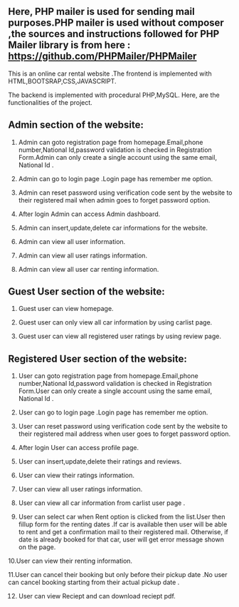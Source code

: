 Here, PHP mailer is used for sending mail purposes.PHP mailer is used without composer ,the sources and instructions followed for PHP Mailer library  is from here :
https://github.com/PHPMailer/PHPMailer
--------------------
This is an online car rental website .The frontend is implemented with HTML,BOOTSRAP,CSS,JAVASCRIPT.

The backend is implemented with procedural PHP,MySQL.
Here, are the functionalities of the project.

Admin section of the website:
-------------------
1. Admin can goto registration page from homepage.Email,phone number,National Id,password validation is checked in Registration Form.Admin can only create a single account using the 
same email, National Id .

2. Admin can go to login page .Login page has remember me option.

3. Admin can reset password using verification code sent by the website to their registered mail when admin goes to forget password option.

4. After login Admin can access Admin dashboard.

5. Admin can insert,update,delete car informations for the website.

6. Admin can view all user information.

7. Admin can view all user ratings information.

8. Admin can view all user car renting information.

Guest User section of the website:
-------------------
1. Guest user can view homepage.

2. Guest user can only view all car information by using carlist page.

3. Guest user can  view all registered user ratings by using review page.

Registered User section of the website:
-------------------
1. User can goto registration page from homepage.Email,phone number,National Id,password validation is checked in Registration Form.User can only create a single account using the 
same email, National Id .

2. User can go to login page .Login page has remember me option.

3. User can reset password using verification code sent by the website to their registered mail address when user goes to forget password option.

4. After login User can access profile page.

5. User can insert,update,delete their ratings and reviews.

6. User can view their ratings information.

7. User can view all user ratings information.

8. User can view all car information from carlist user page .

9. User can select car when Rent option is clicked from the list.User then  fillup form for the renting dates .If car is available then user will be able to rent and get
a confirmation mail to their registered mail. Otherwise, if date is already booked for that car, user will get error message shown on the page.

10.User can view their renting information.

11.User can cancel their booking but only before their pickup date .No user can cancel booking starting from their actual pickup date .

12. User can view Reciept and can download reciept pdf.




